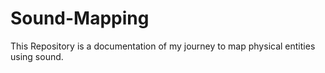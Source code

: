 # Sound-Mapping
This Repository is a documentation of my journey to map physical entities using sound. 
